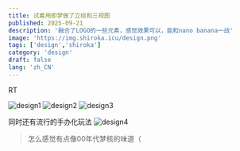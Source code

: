 ```yaml
---
title: 试着用即梦做了立绘和三视图
published: 2025-09-21
description: '融合了LOGO的一些元素，感觉效果可以，能和nano banana一战'
image: 'https://img.shiroka.icu/design.png'
tags: ['design','shiroka']
category: 'design'
draft: false 
lang: 'zh_CN'
---
```

RT

![design1](https://img.shiroka.icu/design.png)
![design2](https://img.shiroka.icu/design1.jpeg)
![design3](https://img.shiroka.icu/design2.png)

同时还有流行的手办化玩法
![design4](https://img.shiroka.icu/figure.png)
> 怎么感觉有点像00年代梦核的味道（